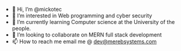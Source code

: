 - 👋 Hi, I’m @mickotec
- 👀 I’m interested in Web programming and cyber security
- 🌱 I’m currently learning Computer science at the University of the people.
- 💞️ I’m looking to collaborate on MERN full stack development
- 📫 How to reach me email me @ dev@merebsystems.com

<!---
mickotec/mickotec is a ✨ special ✨ repository because its `README.md` (this file) appears on your GitHub profile.
You can click the Preview link to take a look at your changes.
--->
